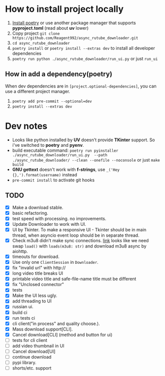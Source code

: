 # How to install project locally
1. [Install poetry](https://python-poetry.org/) or use another package manager that supports **pyproject.toml** (read about **uv** lower)
2. Copy project `git clone https://github.com/Reagent992/async_rutube_downloader.git`
3. `cd async_rutube_downloader`
4. `poetry install` or `poetry install --extras dev` to install all developer dependencies
5. `poetry run python ./async_rutube_downloader/run_ui.py` or just `run_ui`

## How in add a dependency(poetry)
When dev dependencies are in `[project.optional-dependencies]`, you can use a different project manager.
1. `poetry add pre-commit --optional=dev`
2. `poetry install --extras dev`

# Dev notes
- Looks like python installed by **UV** doesn't provide **TKinter** support. So i've switched to **poetry** and **pyenv**.
- build executable command: `poetry run pyinstaller ./async_rutube_downloader/run_ui.py  --path ./async_rutube_downloader/ --clean --onefile --noconsole` or just `make build`
- **GNU gettext** doesn't work with **f-strings**, use `_('Hey {},').format(username)` instead
- `pre-commit install` to activate git hooks



## TODO

- [x] Make a download stable.
- [x] basic refactoring.
- [x] test speed with processing. no improvements.
- [x] Update Downloader to work with UI.
- [x] UI by Tkinter. To make a responsive UI - Tkinter should be in main thread, when asyncio event loop should be in separate thread.
- [x] Check m3u8 didn't make sync connections. [link](https://github.com/globocom/m3u8/wiki/FAQ#how-to-use-a-custom-python-http-client)
looks like we need swap `load()` with `loads(m3u8: str)` and download m3u8 async by aiohttp.
- [x] timeouts for download.
- [x] Use only one `ClientSession` in `Downloader`.
- [x] fix "invalid url" with http://
- [x] long video title breaks UI
- [x] printable video title and safe-file-name title must be different
- [x] fix "Unclosed connector"
- [x] tests
- [x] Make the UI less ugly.
- [x] add threading to UI
- [x] russian ui.
- [x] build ci
- [x] run tests ci
- [x] cli client("in process" and quality choose.).
- [x] Mass download support[CLI].
- [x] Cancel download[CLI] (method and button for ui)
- [ ] tests for cli client
- [ ] add video thumbnail in UI
- [ ] Cancel download[UI]
- [ ] continue download
- [ ] pypi library.
- [ ] shorts/etc. support
